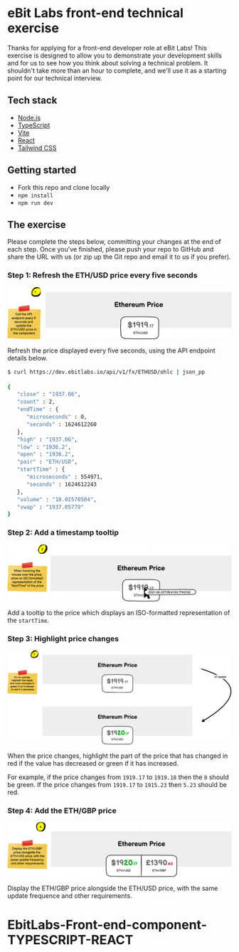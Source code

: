 # eBit Labs front-end technical exercise

Thanks for applying for a front-end developer role at eBit Labs! This exercise is designed to allow you to demonstrate your development skills and for us to see how you think about solving a technical problem. It shouldn't take more than an hour to complete, and we'll use it as a starting point for our technical interview.

## Tech stack

- [Node.js](https://nodejs.org/en/)
- [TypeScript](https://www.typescriptlang.org/)
- [Vite](https://vitejs.dev/)
- [React](https://reactjs.org/)
- [Tailwind CSS](https://tailwindcss.com/)

## Getting started

- Fork this repo and clone locally
- `npm install`
- `npm run dev`

## The exercise

Please complete the steps below, committing your changes at the end of each step. Once you've finished, please push your repo to GitHub and share the URL with us (or zip up the Git repo and email it to us if you prefer).

### Step 1: Refresh the ETH/USD price every five seconds

![Step 1](step-1.png)

Refresh the price displayed every five seconds, using the API endpoint details below.

```bash
$ curl https://dev.ebitlabs.io/api/v1/fx/ETHUSD/ohlc | json_pp

{
   "close" : "1937.06",
   "count" : 2,
   "endTime" : {
      "microseconds" : 0,
      "seconds" : 1624612260
   },
   "high" : "1937.06",
   "low" : "1936.2",
   "open" : "1936.2",
   "pair" : "ETH/USD",
   "startTime" : {
      "microseconds" : 554971,
      "seconds" : 1624612243
   },
   "volume" : "10.02570504",
   "vwap" : "1937.05779"
}
```

### Step 2: Add a timestamp tooltip

![Step 2](step-2.png)

Add a tooltip to the price which displays an ISO-formatted representation of the `startTime`.

### Step 3: Highlight price changes

![Step 3](step-3.png)

When the price changes, highlight the part of the price that has changed in red if the value has decreased or green if it has increased.

For example, if the price changes from `1919.17` to `1919.18` then the `8` should be green. If the price changes from `1919.17` to `1915.23` then `5.23` should be red.

### Step 4: Add the ETH/GBP price

![Step 4](step-4.png)

Display the ETH/GBP price alongside the ETH/USD price, with the same update frequence and other requirements.
# EbitLabs-Front-end-component-TYPESCRIPT-REACT

